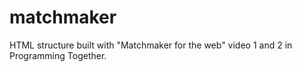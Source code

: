 # matchmaker
HTML structure built with "Matchmaker for the web" video 1 and 2 in Programming Together.
